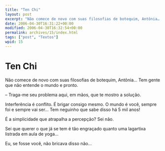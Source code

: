 ```yaml
---
title: "Ten Chi"
layout: post
excerpt: "Não comece de novo com suas filosofias de botequim, Antônia… Tem gente que não entende o mundo e pronto. – Traga-me seu problema aqui, em mãos, que te mostro a solução. Interferência é conflito. É brigar consigo mesmo. O mundo é você, sempre foi e sempre vai ser… Tem neguinho que sabe disso há 5 […]"
date: 2006-04-30T16:31:22+00:00
modified: 2006-04-30T16:32:54+00:00
permalink: archives/15/index.html
tags: ["post", "Textos"]
wpid: 15
---
```


# Ten Chi

Não comece de novo com suas filosofias de botequim, Antônia… Tem gente que não entende o mundo e pronto.

– Traga-me seu problema aqui, em mãos, que te mostro a solução.

Interferência é conflito. É brigar consigo mesmo. O mundo é você, sempre foi e sempre vai ser… Tem neguinho que sabe disso há 5 mil anos!

É a simplicidade que atrapalha a percepção? Sei não.

Sei que querer o que já se tem é tão engraçado quanto uma lagartixa listrada em aula de yoga…

Eu, se fosse você, não bricava disso não…